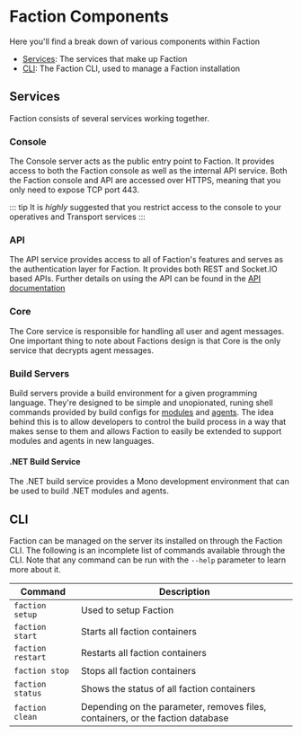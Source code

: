 # Faction Components
Here you'll find a break down of various components within Faction

* [Services](#services): The services that make up Faction
* [CLI](#cli): The Faction CLI, used to manage a Faction installation

## Services
Faction consists of several services working together. 

### Console
The Console server acts as the public entry point to Faction. It provides access to both the Faction console as well as the internal API service. Both the Faction console and API are accessed over HTTPS, meaning that you only need to expose TCP port 443.

::: tip
It is *highly* suggested that you restrict access to the console to your operatives and Transport services
:::

### API
The API service provides access to all of Faction's features and serves as the authentication layer for Faction. It provides both REST and Socket.IO based APIs. Further details on using the API can be found in the [API documentation](/docs/development/api/)

### Core
The Core service is responsible for handling all user and agent messages. One important thing to note about Factions design is that Core is the only service that decrypts agent messages. 

### Build Servers
Build servers provide a build environment for a given programming language. They're designed to be simple and unopionated, runing shell commands provided by build configs for [modules](/docs/development/modules/) and [agents](/docs/development/agents/). The idea behind this is to allow developers to control the build process in a way that makes sense to them and allows Faction to easily be extended to support modules and agents in new languages. 

#### .NET Build Service
The .NET build service  provides a Mono development environment that can be used to build .NET modules and agents.

## CLI
Faction can be managed on the server its installed on through the Faction CLI. The following is an incomplete list of commands available through the CLI. Note that any command can be run with the `--help` parameter to learn more about it.

|Command           | Description                                                                    |
|------------------|--------------------------------------------------------------------------------|
|`faction setup`   | Used to setup Faction                                                          |
|`faction start`   | Starts all faction containers                                                  |
|`faction restart` | Restarts all faction containers                                                |
|`faction stop`    | Stops all faction containers                                                   |
|`faction status`  | Shows the status of all faction containers                                     |
|`faction clean`   | Depending on the parameter, removes files, containers, or the faction database |


